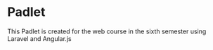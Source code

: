 # Padlet

This Padlet is created for the web course in the sixth semester using Laravel and Angular.js
